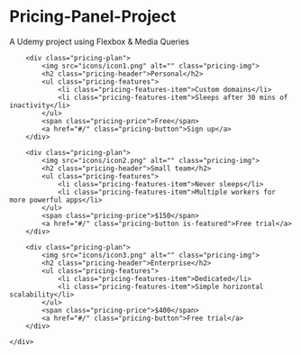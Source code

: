 # Pricing-Panel-Project
A Udemy project using Flexbox &amp; Media Queries
<!DOCTYPE html>
<html lang="en">

<head>
    <meta charset="UTF-8">
    <meta name="viewport" content="width=device-width, initial-scale=1.0">
    <title>Price Tiers</title>
    <link rel="stylesheet" href="https://fonts.googleapis.com/css?family=Open+Sans:400,600,700">
    <link rel="stylesheet" href="app.css">
</head>

<body>
    <div class="panel">

        <div class="pricing-plan">
            <img src="icons/icon1.png" alt="" class="pricing-img">
            <h2 class="pricing-header">Personal</h2>
            <ul class="pricing-features">
                <li class="pricing-features-item">Custom domains</li>
                <li class="pricing-features-item">Sleeps after 30 mins of inactivity</li>
            </ul>
            <span class="pricing-price">Free</span>
            <a href="#/" class="pricing-button">Sign up</a>
        </div>

        <div class="pricing-plan">
            <img src="icons/icon2.png" alt="" class="pricing-img">
            <h2 class="pricing-header">Small team</h2>
            <ul class="pricing-features">
                <li class="pricing-features-item">Never sleeps</li>
                <li class="pricing-features-item">Multiple workers for more powerful apps</li>
            </ul>
            <span class="pricing-price">$150</span>
            <a href="#/" class="pricing-button is-featured">Free trial</a>
        </div>

        <div class="pricing-plan">
            <img src="icons/icon3.png" alt="" class="pricing-img">
            <h2 class="pricing-header">Enterprise</h2>
            <ul class="pricing-features">
                <li class="pricing-features-item">Dedicated</li>
                <li class="pricing-features-item">Simple horizontal scalability</li>
            </ul>
            <span class="pricing-price">$400</span>
            <a href="#/" class="pricing-button">Free trial</a>
        </div>

    </div>

</body>

</html>
